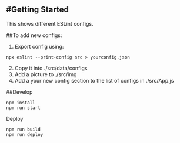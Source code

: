 


<!-- START doctoc generated TOC please keep comment here to allow auto update -->
<!-- DON'T EDIT THIS SECTION, INSTEAD RE-RUN doctoc TO UPDATE -->


<!-- END doctoc generated TOC please keep comment here to allow auto update -->




#Getting Started
----------
This shows different ESLint configs. 


##To add new configs:
1. Export config using:
```
npx eslint --print-config src > yourconfig.json
```
2. Copy it into ./src/data/configs
3. Add a picture to ./src/img
4. Add a your new config section to the list of configs in ./src/App.js

##Develop
```
npm install
npm run start
```

Deploy
```
npm run build
npm run deploy
```
